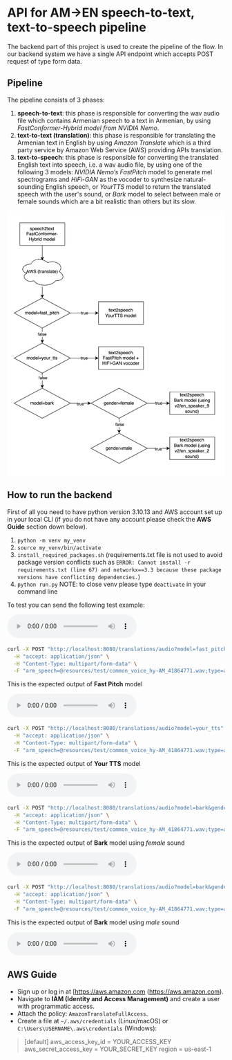 # API for AM->EN speech-to-text, text-to-speech pipeline
The backend part of this project is used to create the pipeline of the flow.
In our backend system we have a single API endpoint which accepts POST request of type form data.

## Pipeline
The pipeline consists of 3 phases:
1) **speech-to-text**: this phase is responsible for converting the wav audio file which contains Armenian speech to a text in Armenian, by using *FastConformer-Hybrid model from NVIDIA Nemo*.
2) **text-to-text (translation)**: this phase is responsible for translating the Armenian text in English by using *Amazon Translate* which is a third party service by Amazon Web Service (AWS) providing APIs translation.
3) **text-to-speech**: this phase is responsible for converting the translated English text into speech, i.e. a wav audio file, by using one of the following 3 models: *NVIDIA Nemo’s FastPitch* model to generate mel spectrograms and *HiFi-GAN* as the vocoder to synthesize natural-sounding English speech, or *YourTTS* model to return the translated speech with the user's sound, or *Bark* model to select between male or female sounds which are a bit realistic than others but its slow.

![flow pipeline](resources/pipeline_diagram.png "Pipeline Diagram")

## How to run the backend
First of all you need to have python version 3.10.13 and AWS account set up in your local CLI (if you do not have any account please check the **AWS Guide** section down below).
1) `python -m venv my_venv`
2) `source my_venv/bin/activate`
3) `install_required_packages.sh` (requirements.txt file is not used to avoid package version conflicts such as `ERROR: Cannot install -r requirements.txt (line 67) and networkx==3.3 because these package versions have conflicting dependencies.`)
4) `python run.py`
NOTE: to close venv please type `deactivate` in your command line

To test you can send the following test example:

<audio controls>
  <source src="https://github.com/milenabazoyan/Arm2Eng-STT-TTS/blob/main/api/resources/test/common_voice_hy-AM_41864771.wav" type="audio/wav">
  Your browser does not support the audio element.
</audio>

```sh
curl -X POST "http://localhost:8080/translations/audio?model=fast_pitch" \
  -H "accept: application/json" \
  -H "Content-Type: multipart/form-data" \
  -F "arm_speech=@resources/test/common_voice_hy-AM_41864771.wav;type=audio/wav"; open output.wav
```
This is the expected output of **Fast Pitch** model

<audio controls>
  <source src="./resources/test/fast_pitch_output.wav" type="audio/mpeg">
  Your browser does not support the audio element.
</audio>

```sh
curl -X POST "http://localhost:8080/translations/audio?model=your_tts" \
  -H "accept: application/json" \
  -H "Content-Type: multipart/form-data" \
  -F "arm_speech=@resources/test/common_voice_hy-AM_41864771.wav;type=audio/wav"; open output.wav
```
This is the expected output of **Your TTS** model

<audio controls>
  <source src="./resources/test/your_tts_output.wav" type="audio/mpeg">
  Your browser does not support the audio element.
</audio>

```sh
curl -X POST "http://localhost:8080/translations/audio?model=bark&gender=male" \
  -H "accept: application/json" \
  -H "Content-Type: multipart/form-data" \
  -F "arm_speech=@resources/test/common_voice_hy-AM_41864771.wav;type=audio/wav"; open output.wav
```
This is the expected output of **Bark** model using *female* sound

<audio controls>
  <source src="./resources/test/bark_male.wav" type="audio/mpeg">
  Your browser does not support the audio element.
</audio>

```sh
curl -X POST "http://localhost:8080/translations/audio?model=bark&gender=female" \
  -H "accept: application/json" \
  -H "Content-Type: multipart/form-data" \
  -F "arm_speech=@resources/test/common_voice_hy-AM_41864771.wav;type=audio/wav"; open output.wav
```
This is the expected output of **Bark** model using *male* sound

<audio controls>
  <source src="./resources/test/bark_female.wav" type="audio/mpeg">
  Your browser does not support the audio element.
</audio>

## AWS Guide
-   Sign up or log in at [https://aws.amazon.com (https://aws.amazon.com).   
-   Navigate to **IAM (Identity and Access Management)** and create a user with programmatic access.
-   Attach the policy: `AmazonTranslateFullAccess`.
- Create a file at `~/.aws/credentials` (Linux/macOS) or `C:\Users\USERNAME\.aws\credentials` (Windows):
> [default]
aws_access_key_id = YOUR_ACCESS_KEY
aws_secret_access_key = YOUR_SECRET_KEY
region = us-east-1
